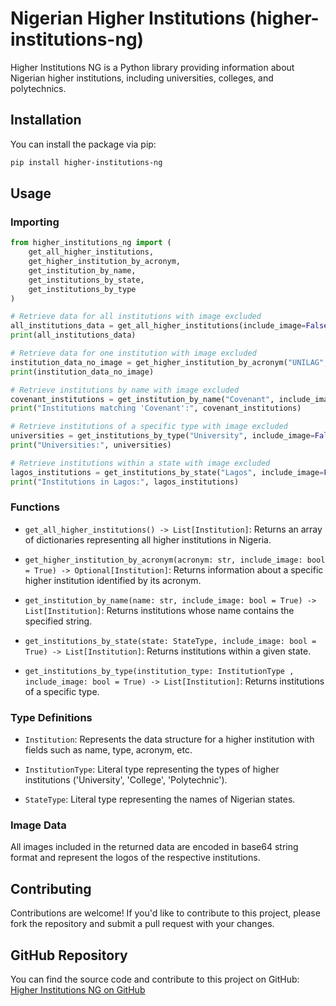 # Nigerian Higher Institutions (higher-institutions-ng)

Higher Institutions NG is a Python library providing information about Nigerian higher institutions, including universities, colleges, and polytechnics.

## Installation

You can install the package via pip:

```bash
pip install higher-institutions-ng
```

## Usage

### Importing

```python
from higher_institutions_ng import (
    get_all_higher_institutions,
    get_higher_institution_by_acronym,
    get_institution_by_name,
    get_institutions_by_state,
    get_institutions_by_type
)

# Retrieve data for all institutions with image excluded
all_institutions_data = get_all_higher_institutions(include_image=False)
print(all_institutions_data)

# Retrieve data for one institution with image excluded
institution_data_no_image = get_higher_institution_by_acronym("UNILAG", include_image=False)
print(institution_data_no_image)

# Retrieve institutions by name with image excluded
covenant_institutions = get_institution_by_name("Covenant", include_image=False)
print("Institutions matching 'Covenant':", covenant_institutions)

# Retrieve institutions of a specific type with image excluded
universities = get_institutions_by_type("University", include_image=False)
print("Universities:", universities)

# Retrieve institutions within a state with image excluded
lagos_institutions = get_institutions_by_state("Lagos", include_image=False)
print("Institutions in Lagos:", lagos_institutions)
```

### Functions

- `get_all_higher_institutions() -> List[Institution]`: Returns an array of dictionaries representing all higher institutions in Nigeria.

- `get_higher_institution_by_acronym(acronym: str, include_image: bool = True) -> Optional[Institution]`: Returns information about a specific higher institution identified by its acronym.

- `get_institution_by_name(name: str, include_image: bool = True) -> List[Institution]`: Returns institutions whose name contains the specified string.

- `get_institutions_by_state(state: StateType, include_image: bool = True) -> List[Institution]`: Returns institutions within a given state.

- `get_institutions_by_type(institution_type: InstitutionType , include_image: bool = True) -> List[Institution]`: Returns institutions of a specific type.

### Type Definitions

- `Institution`: Represents the data structure for a higher institution with fields such as name, type, acronym, etc.

- `InstitutionType`: Literal type representing the types of higher institutions ('University', 'College', 'Polytechnic').

- `StateType`: Literal type representing the names of Nigerian states.

### Image Data

All images included in the returned data are encoded in base64 string format and represent the logos of the respective institutions.

## Contributing

Contributions are welcome! If you'd like to contribute to this project, please fork the repository and submit a pull request with your changes.

## GitHub Repository

You can find the source code and contribute to this project on GitHub: [Higher Institutions NG on GitHub](https://github.com/awesomegoodman/higher-institutions-ng/tree/main/pypi)
